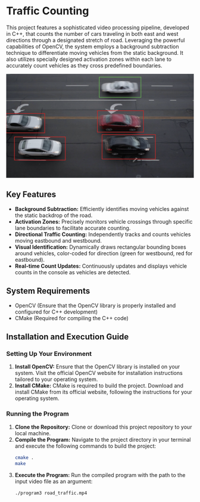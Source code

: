 # Traffic Counting
This project features a sophisticated video processing pipeline, developed in C++, that counts the number of cars traveling in both east and west directions through a designated stretch of road. Leveraging the powerful capabilities of OpenCV, the system employs a background subtraction technique to differentiate moving vehicles from the static background. It also utilizes specially designed activation zones within each lane to accurately count vehicles as they cross predefined boundaries.

![Traffic Counter Overview](./images/traffic_overview.PNG "Traffic Counter Overview")

## Key Features
- **Background Subtraction:** Efficiently identifies moving vehicles against the static backdrop of the road.
- **Activation Zones:** Precisely monitors vehicle crossings through specific lane boundaries to facilitate accurate counting.
- **Directional Traffic Counting:** Independently tracks and counts vehicles moving eastbound and westbound.
- **Visual Identification:** Dynamically draws rectangular bounding boxes around vehicles, color-coded for direction (green for westbound, red for eastbound).
- **Real-time Count Updates:** Continuously updates and displays vehicle counts in the console as vehicles are detected.

## System Requirements
- OpenCV (Ensure that the OpenCV library is properly installed and configured for C++ development)
- CMake (Required for compiling the C++ code)

## Installation and Execution Guide
### Setting Up Your Environment
1. **Install OpenCV:** Ensure that the OpenCV library is installed on your system. Visit the official OpenCV website for installation instructions tailored to your operating system.
2. **Install CMake:** CMake is required to build the project. Download and install CMake from its official website, following the instructions for your operating system.

### Running the Program
1. **Clone the Repository:** Clone or download this project repository to your local machine.
2. **Compile the Program:**
   Navigate to the project directory in your terminal and execute the following commands to build the project:
    ```sh
    cmake .
    make
    ```
3. **Execute the Program:**
   Run the compiled program with the path to the input video file as an argument:
    ```sh
    ./program3 road_traffic.mp4
    ```
